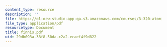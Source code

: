 ```yaml
---
content_type: resource
description: ''
file: https://ol-ocw-studio-app-qa.s3.amazonaws.com/courses/3-320-atomistic-computer-modeling-of-materials-sma-5107-spring-2005/29db093a38f850dac2a2ecaef4f9d822_finnis.pdf
file_type: application/pdf
resourcetype: Document
title: finnis.pdf
uid: 29db093a-38f8-50da-c2a2-ecaef4f9d822
---
```

